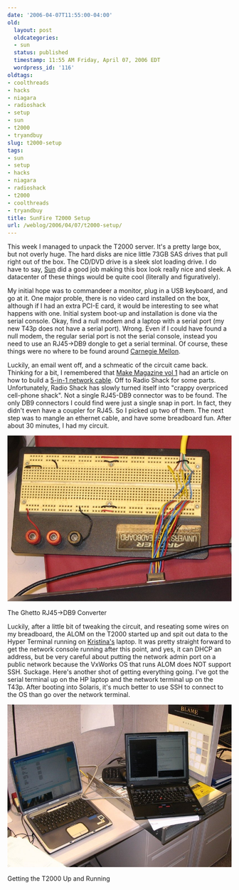 ```yaml
---
date: '2006-04-07T11:55:00-04:00'
old:
  layout: post
  oldcategories:
  - sun
  status: published
  timestamp: 11:55 AM Friday, April 07, 2006 EDT
  wordpress_id: '116'
oldtags:
- coolthreads
- hacks
- niagara
- radioshack
- setup
- sun
- t2000
- tryandbuy
slug: t2000-setup
tags:
- sun
- setup
- hacks
- niagara
- radioshack
- t2000
- coolthreads
- tryandbuy
title: SunFire T2000 Setup
url: /weblog/2006/04/07/t2000-setup/
---
```


This week I managed to unpack the T2000 server.   It's a pretty large box, but not overly huge.  The hard disks are nice little 73GB SAS drives that pull right out of the box.  The CD/DVD drive is a sleek slot loading drive. I do have to say, [Sun](http://www.sun.com/) did a good job making this box look really nice and sleek.  A datacenter of these things would be quite cool (literally and figuratively).

My initial hope was to commandeer a monitor, plug in a USB keyboard, and go at it.  One major proble, there is no video card installed on the box, although if I had an extra PCI-E card, it would be interesting to see what happens with one.  Initial system boot-up and installation is done via the serial console. Okay, find a null modem and a laptop with a serial port (my new T43p does not have a serial port).  Wrong.  Even if I could have found a null modem, the regular serial port is not the serial console, instead you need to use an RJ45->DB9 dongle to get a serial terminal.  Of course, these things were no where to be found around [Carnegie Mellon](http://www.cmu.edu/).

Luckily, an email went off, and a schmeatic of the circuit came back.  Thinking for a bit, I remembered that [Make Magazine vol 1](http://www.makezine.com/) had an article on how to build a [5-in-1 network cable](http://www.ossmann.com/5-in-1.html).  Off to Radio Shack for some parts.  Unfortunately, Radio Shack has slowly turned itself into "crappy overpriced cell-phone shack".  Not a single RJ45-DB9 connector was to be found.  The only DB9 connectors I could find were just a single snap in port.  In fact, they didn't even have a coupler for RJ45.  So I picked up two of them.  The next step was to mangle an ethernet cable, and have some breadboard fun.  After about 30 minutes, I had my circuit.

<div class="image caption center">
    <img src="/weblog/media/2006/04/t2000SetupConverter.jpg" alt="The Ghetto RJ45->DB9 Converter">
    <p>The Ghetto RJ45->DB9 Converter</p>
</div>

Luckily, after a little bit of tweaking the circuit, and reseating some wires on my breadboard, the ALOM on the T2000 started up and spit out data to the Hyper Terminal running on [Kristina's](http://kristina.wagstrom.net/) laptop.  It was pretty straight forward to get the network console running after this point, and yes, it can DHCP an address, but be very careful about putting the network admin port on a public network because the VxWorks OS that runs ALOM does NOT support SSH.  Suckage.  Here's another shot of getting everything going.  I've got the serial terminal up on the HP laptop and the network terminal up on the T43p.  After booting into Solaris, it's much better to use SSH to connect to the OS than go over the network terminal.

<div class="image caption center">
    <img src="/weblog/media/2006/04/t2000SetupComputers.jpg" alt="Getting the T2000 Up and Running">
    <p>Getting the T2000 Up and Running</p>
</div>